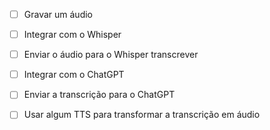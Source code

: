 - [ ] Gravar um áudio
- [ ] Integrar com o Whisper
- [ ] Enviar o áudio para o Whisper transcrever
- [ ] Integrar com o ChatGPT
- [ ] Enviar a transcrição para o ChatGPT
- [ ] Usar algum TTS para transformar a transcrição em áudio

